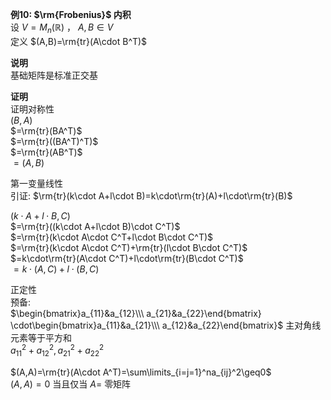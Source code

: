 **例10:  $\rm{Frobenius}$ 内积**  
设 $V=M_n(\mathbb{R})$ ， $A,B\in V$  
定义 $(A,B)=\rm{tr}(A\cdot B^T)$  
  
**说明**  
基础矩阵是标准正交基  
  
**证明**  
证明对称性  
 $(B,A)$  
 $=\rm{tr}(BA^T)$  
 $=\rm{tr}((BA^T)^T)$  
 $=\rm{tr}(AB^T)$  
 $=(A,B)$  
  
第一变量线性  
引证:  $\rm{tr}(k\cdot A+l\cdot B)=k\cdot\rm{tr}(A)+l\cdot\rm{tr}(B)$  
  
 $(k\cdot A+l\cdot B,C)$  
 $=\rm{tr}((k\cdot A+l\cdot B)\cdot C^T)$  
 $=\rm{tr}(k\cdot A\cdot C^T+l\cdot B\cdot C^T)$  
 $=\rm{tr}(k\cdot A\cdot C^T)+\rm{tr}(l\cdot B\cdot C^T)$  
 $=k\cdot\rm{tr}(A\cdot C^T)+l\cdot\rm{tr}(B\cdot C^T)$  
 $=k\cdot(A,C)+l\cdot(B,C)$  
  
正定性  
预备:  
 $\begin{bmatrix}a_{11}&a_{12}\\\ a_{21}&a_{22}\end{bmatrix}  
\cdot\begin{bmatrix}a_{11}&a_{21}\\\ a_{12}&a_{22}\end{bmatrix}$ 主对角线元素等于平方和  
 $a_{11}^2+a_{12}^2,a_{21}^2+a_{22}^2$  
  
 $(A,A)=\rm{tr}(A\cdot A^T)=\sum\limits_{i=j=1}^na_{ij}^2\geq0$  
 $(A,A)=0$ 当且仅当 $A=$ 零矩阵  
  
